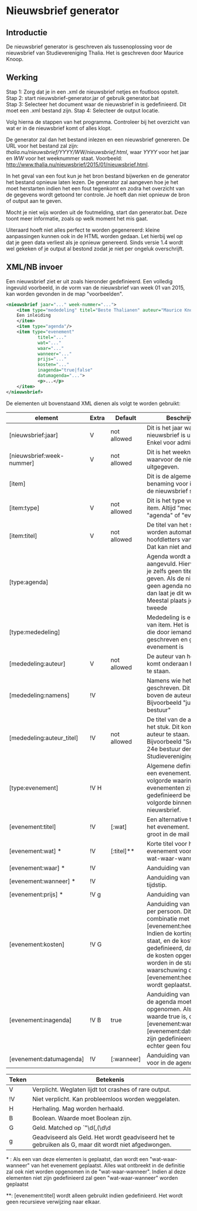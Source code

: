 # Nieuwsbrief generator
## Introductie
De nieuwsbrief generator is geschreven als tussenoplossing voor de nieuwsbrief van Studievereniging Thalia.	Het is geschreven door Maurice Knoop.		
			
## Werking
Stap 1: Zorg dat je in een .xml de nieuwsbrief netjes en foutloos opstelt.
Stap 2: start nieuwsbrief-generator.jar of gebruik generator.bat 			
Stap 3: Selecteer het document waar de nieuwsbrief in is gedefinieerd. Dit moet een .xml bestand zijn.
Stap 4: Selecteer de output locatie. 

Volg hierna de stappen van het programma. Controleer bij het overzicht van wat er in de nieuwsbrief komt of alles klopt.

De generator zal dan het bestand inlezen en een nieuwsbrief genereren. De URL voor het bestand zal zijn:
*thalia.nu/nieuwsbrief/YYYY/WW/nieuwsbrief.html*, waar *YYYY* voor het jaar en *WW* voor het weeknummer staat. Voorbeeld: http://www.thalia.nu/nieuwsbrief/2015/01/nieuwsbrief.html.

In het geval van een fout kun je het bron bestand bijwerken en de generator het bestand opnieuw laten lezen. De generator zal aangeven hoe je het moet herstarten
indien het een fout tegenkomt en zodra het overzicht van de gegevens wordt getoond ter controle. Je hoeft dan niet opnieuw de bron of output aan te geven.

Mocht je niet wijs worden uit de foutmelding, start dan generator.bat. Deze toont meer informatie, zoals op welk moment het mis gaat. 


Uiteraard hoeft niet alles perfect te worden gegenereerd: kleine aanpassingen kunnen ook in de HTML worden gedaan.
Let hierbij wel op dat je geen data verliest als je opnieuw genereerd. Sinds versie 1.4 wordt wel gekeken of je output al bestond zodat je niet per ongeluk overschrijft.

## XML/NB invoer

Een nieuwsbrief ziet er uit zoals hieronder gedefinieerd. Een volledig ingevuld voorbeeld, 
in de vorm van de nieuwsbrief van week 01 van 2015, kan worden gevonden in de map "voorbeelden".
```xml			
<nieuwsbrief jaar="..." week-nummer="...">
	<item type="mededeling" titel="Beste Thalianen" auteur="Maurice Knoop">
	Een inleiding
	</item>
	<item type="agenda"/>
	<item type="evenement"
			titel="..."
			wat="..."
			waar="..."
			wanneer="..."
			prijs="..."
			kosten="..."
			inagenda="true|false"
			datumagenda="...">
			<p>...</p>
	</item>
</nieuwsbrief>
```
De elementen uit bovenstaand XML dienen als volgt te worden gebruikt:

element						| Extra	|	Default		|	Beschrijving																						|
-----------|-----------|-----------|-----------
[nieuwsbrief:jaar] 			| V		| not allowed	|	Dit is het jaar waarin de nieuwsbrief is uitgegeven. Enkel voor administratie
[nieuwsbrief:week-nummer]	| V		| not allowed	|	Dit is het weeknummer waarvoor de nieuwsbrief is uitgegeven.				
[item]						|		|				|	Dit is de algemene benaming voor iets dat in de nieuwsbrief staat.
[item:type]					| V		| not allowed	|	Dit is het type voor het item. Altijd "mededeling", "agenda" of "evenement". 
[item:titel]				| V		| not allowed	|	De titel van het stuk. Hier worden automatisch hoofdletters van gemaakt. Dat kan niet anders.	
[type:agenda]				|		|				|	Agenda wordt automatisch aangevuld. Hiervoor hoef je zelfs geen titel op te geven. Als de nieuwsbrief geen agenda nodig heeft, dan laat je dit weg. Meestal plaats je het als tweede									
[type:mededeling]			|		|				|	Mededeling is een type van item. Het is een tekst die door iemand is geschreven en geen evenement is
[mededeling:auteur]			| V		| not allowed	|	De auteur van het stuk. Dit komt onderaan het bericht te staan.	
[mededeling:namens]			|!V		| 				|	Namens wie het stuk is geschreven. Dit staat boven de auteur. Bijvoorbeeld "jullie bestuur"	
[mededeling:auteur_titel]	|!V		| not allowed	|	De titel van de auteur van het stuk. Dit komt onder de auteur te staan. Bijvoorbeeld "Secretaris, 24e bestuur der Studievereniging Thalia.					
[type:evenement]			| !V H	|				|	Algemene definitie voor een evenement. De volgorde waarin evenementen zijn gedefinieerd	bepaalt de volgorde binnen de nieuwsbrief.			
[evenement:titel]			| !V	| [:wat]		|	Een alternative titel voor het evenement. Dit komt groot in de mail te staan. 						
[evenement:wat]	*			| !V	| [:titel]**	|	Korte titel voor het evenement voor in de wat-waar-wanneer.
[evenement:waar] *			| !V	| 				|	Aanduiding van locatie. 
[evenement:wanneer] *		| !V	| 				|	Aanduiding van datum en tijdstip. 
[evenement:prijs] *			| !V g	|				|	Aanduiding van prijs.
[evenement:kosten] 			| !V G	|				|	Aanduiding van de kosten per persoon. Dit werkt in combinatie met [evenement:heeftkorting]. Indien de korting op true staat, en de kosten zijn gedefinieerd, dan zullen de kosten opgenomen worden in de standaard waarschuwing die door [evenement:heeftkorting] wordt geplaatst.	
[evenement:inagenda]		| !V B	| true			|	Aanduiding van of het in de agenda moet worden opgenomen. Als de waarde true is, dan moet [evenement:wanneer] of [evenement:datumagenda] zijn gedefinieerd. Dit levert echter geen fouten op
[evenement:datumagenda]		| !V 	| [:wanneer]	|	Aanduiding van de datum voor in de agenda.


Teken	|	Betekenis
------|------
 V	|	Verplicht. Weglaten lijdt tot crashes of rare output.
!V	|	Niet verplicht. Kan probleemloos worden weggelaten.	
 H	|	Herhaling. Mag worden herhaald.
 B	|	Boolean. Waarde moet Boolean zijn.
 G	|	Geld. Matched op `"\d(,(\d\d|-))?"`. Voorbeelden: 	`5,- 	10,50		1,00`		1	Niet toegestaan:	`1,5		1,		1, 0		1, -`	
 g	| 	Geadviseerd als Geld. Het wordt geadviseerd het te gebruiken als G, maar dit wordt niet afgedwongen.



\* :	Als een van deze elementen is geplaatst, dan wordt een "wat-waar-wanneer" van het evenement geplaatst. Alles wat ontbreekt in de definitie			
	zal ook niet worden opgenomen in de "wat-waar-wanneer". Indien al deze elementen niet zijn gedefinieerd zal geen "wat-waar-wanneer" worden geplaatst

**:	[evenement:titel] wordt alleen gebruikt indien gedefinieerd. Het wordt geen recursieve verwijzing naar elkaar.										




